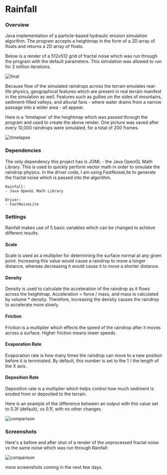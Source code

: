 # Rainfall

### Overview

Java implementation of a particle-based hydraulic erosion simulation algorithm. The program accepts a heightmap in the form of a 2D array of floats and returns a 2D array of floats. 

Below is a render of a 512x512 grid of fractal noise which was run through the program with the default parameters. This simulation was allowed to run for 2 million iterations.
 
![final](https://user-images.githubusercontent.com/10524511/138621422-bd494912-0f6d-4316-b02c-66fbf7febc25.png)

Because flow of the simulated raindrops across the terrain emulates real-life physics, geographical features which are present in real terrain manifest in the simulation as well. Features such as gullies on the sides of mountains, sediment-filled valleys, and alluvial fans - where water drains from a narrow passage into a wider area - all appear.

Here is a 'timelapse' of the heightmap which was passed through the program and used to create the above render. One picture was saved after every 10,000 raindrops were simulated, for a total of 200 frames.

![timelapse](https://user-images.githubusercontent.com/10524511/138622825-fabf351c-52b1-4fd0-a5fd-cb2d1ebd7e9a.gif)

### Dependencies

The only dependency this project has is JOML - the Java OpenGL Math Library. This is used to quickly perform vector math in order to simulate the raindrop physics. In the driver code, I am using FastNoiseLite to generate the fractal noise which is passed into the algorithm.

```
Rainfall:
- Java OpenGL Math Library

Driver:
- FastNoiseLite
```

### Settings

Rainfall makes use of 5 basic variables which can be changed to achieve different results.

#### Scale

Scale is used as a multiplier for determining the surface normal at any given point. Increasing this value would cause a raindrop to move a longer distance, whereas decreasing it would cause it to move a shorter distance.

#### Density

Density is used to calculate the acceleration of the raindrop as it flows across the heightmap. Acceleration = force / mass, and mass is calculated by volume * density. Therefore, increasing the density causes the raindrop to accelerate more slowly.

#### Friction

Friction is a multiplier which effects the speed of the raindrop after it moves across a surface. Higher friction means lower speeds.

#### Evaporation Rate

Evaporation rate is how many times the raindrop can move to a new position before it is terminated. By default, this number is set to the 1 / the length of the X axis.

#### Deposition Rate

Deposition rate is a multiplier which helps control how much sediment is eroded from or deposited to the terrain.

Here is an example of the difference between an output with this value set to 0.3f (default), vs 0.1f, with no other changes.

![comparison](https://user-images.githubusercontent.com/10524511/138626566-ec838c38-3d38-4649-9438-1cc707deabca.png)

### Screenshots

Here's a before and after shot of a render of the unprocessed fractal noise vs the same noise which was run through Rainfall:

![comparison](https://user-images.githubusercontent.com/10524511/138627176-61f0bf0b-2605-4dc0-8983-1b1ceba55c0f.png)

more screenshots coming in the next few days.

